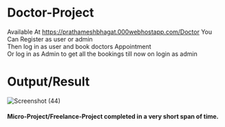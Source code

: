  # Doctor-Project
Available At https://prathameshbhagat.000webhostapp.com/Doctor
You Can Register as user or admin <br> 
Then log in as user and book doctors Appointment<br>
Or log in as Admin to get all the bookings till now on login as admin<br>

# Output/Result
![Screenshot (44)](https://github.com/PrathameshBhagat/Doctor-Micro-Project/assets/90595097/c39be906-be8a-4f55-87c8-3a740278961f)


#### Micro-Project/Freelance-Project completed in a very short span of time.
